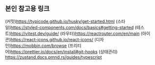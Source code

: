 ## 본인 참고용 링크
(커밋)https://typicode.github.io/husky/get-started.html
(스타일)https://styled-components.com/docs/basics#getting-started
(테스트)https://vitest.dev/guide/
(라우터)https://reactrouter.com/en/main
(아이콘)https://react-icons.github.io/react-icons/
(디자인)https://mobbin.com/browse
(프리티어)https://prettier.io/docs/en/install#git-hooks
(상태관리) https://zustand.docs.pmnd.rs/guides/typescript